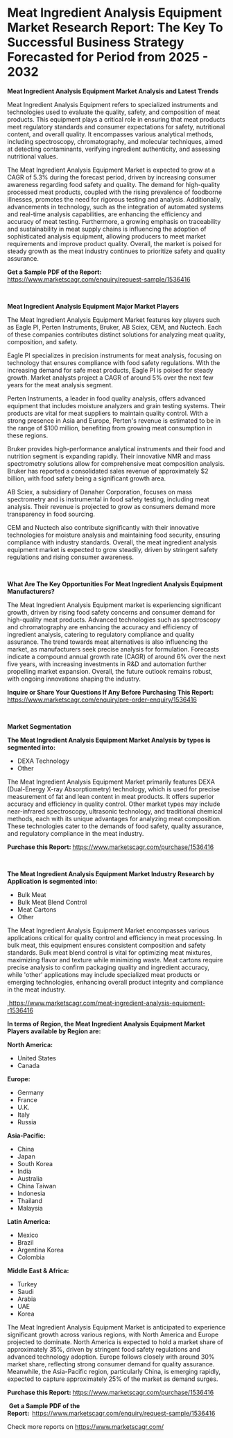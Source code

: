 <p><h1>Meat Ingredient Analysis Equipment Market Research Report: The Key To Successful Business Strategy Forecasted for Period from 2025 - 2032</h1></p><p><strong>Meat Ingredient Analysis Equipment Market Analysis and Latest Trends</strong></p>
<p><p>Meat Ingredient Analysis Equipment refers to specialized instruments and technologies used to evaluate the quality, safety, and composition of meat products. This equipment plays a critical role in ensuring that meat products meet regulatory standards and consumer expectations for safety, nutritional content, and overall quality. It encompasses various analytical methods, including spectroscopy, chromatography, and molecular techniques, aimed at detecting contaminants, verifying ingredient authenticity, and assessing nutritional values.</p><p>The Meat Ingredient Analysis Equipment Market is expected to grow at a CAGR of 5.3% during the forecast period, driven by increasing consumer awareness regarding food safety and quality. The demand for high-quality processed meat products, coupled with the rising prevalence of foodborne illnesses, promotes the need for rigorous testing and analysis. Additionally, advancements in technology, such as the integration of automated systems and real-time analysis capabilities, are enhancing the efficiency and accuracy of meat testing. Furthermore, a growing emphasis on traceability and sustainability in meat supply chains is influencing the adoption of sophisticated analysis equipment, allowing producers to meet market requirements and improve product quality. Overall, the market is poised for steady growth as the meat industry continues to prioritize safety and quality assurance.</p></p>
<p><strong>Get a Sample PDF of the Report:&nbsp;</strong> <a href="https://www.marketscagr.com/enquiry/request-sample/1536416?utm_campaign=3553&utm_medium=2&utm_source=Github&utm_content=ia&utm_term=11042025&utm_id=meat-ingredient-analysis-equipment">https://www.marketscagr.com/enquiry/request-sample/1536416</a></p>
<p>&nbsp;</p>
<p><strong>Meat Ingredient Analysis Equipment Major Market Players</strong></p>
<p><p>The Meat Ingredient Analysis Equipment Market features key players such as Eagle PI, Perten Instruments, Bruker, AB Sciex, CEM, and Nuctech. Each of these companies contributes distinct solutions for analyzing meat quality, composition, and safety.</p><p>Eagle PI specializes in precision instruments for meat analysis, focusing on technology that ensures compliance with food safety regulations. With the increasing demand for safe meat products, Eagle PI is poised for steady growth. Market analysts project a CAGR of around 5% over the next few years for the meat analysis segment.</p><p>Perten Instruments, a leader in food quality analysis, offers advanced equipment that includes moisture analyzers and grain testing systems. Their products are vital for meat suppliers to maintain quality control. With a strong presence in Asia and Europe, Perten's revenue is estimated to be in the range of $100 million, benefiting from growing meat consumption in these regions.</p><p>Bruker provides high-performance analytical instruments and their food and nutrition segment is expanding rapidly. Their innovative NMR and mass spectrometry solutions allow for comprehensive meat composition analysis. Bruker has reported a consolidated sales revenue of approximately $2 billion, with food safety being a significant growth area.</p><p>AB Sciex, a subsidiary of Danaher Corporation, focuses on mass spectrometry and is instrumental in food safety testing, including meat analysis. Their revenue is projected to grow as consumers demand more transparency in food sourcing.</p><p>CEM and Nuctech also contribute significantly with their innovative technologies for moisture analysis and maintaining food security, ensuring compliance with industry standards. Overall, the meat ingredient analysis equipment market is expected to grow steadily, driven by stringent safety regulations and rising consumer awareness.</p></p>
<p>&nbsp;</p>
<p><strong>What Are The Key Opportunities For Meat Ingredient Analysis Equipment Manufacturers?</strong></p>
<p><p>The Meat Ingredient Analysis Equipment market is experiencing significant growth, driven by rising food safety concerns and consumer demand for high-quality meat products. Advanced technologies such as spectroscopy and chromatography are enhancing the accuracy and efficiency of ingredient analysis, catering to regulatory compliance and quality assurance. The trend towards meat alternatives is also influencing the market, as manufacturers seek precise analysis for formulation. Forecasts indicate a compound annual growth rate (CAGR) of around 6% over the next five years, with increasing investments in R&D and automation further propelling market expansion. Overall, the future outlook remains robust, with ongoing innovations shaping the industry.</p></p>
<p><strong>Inquire or Share Your Questions If Any Before Purchasing This Report:</strong> <a href="https://www.marketscagr.com/enquiry/pre-order-enquiry/1536416?utm_campaign=3553&utm_medium=2&utm_source=Github&utm_content=ia&utm_term=11042025&utm_id=meat-ingredient-analysis-equipment">https://www.marketscagr.com/enquiry/pre-order-enquiry/1536416</a></p>
<p>&nbsp;</p>
<p><strong>Market Segmentation</strong></p>
<p><strong>The Meat Ingredient Analysis Equipment Market Analysis by types is segmented into:</strong></p>
<p><ul><li>DEXA Technology</li><li>Other</li></ul></p>
<p><p>The Meat Ingredient Analysis Equipment Market primarily features DEXA (Dual-Energy X-ray Absorptiometry) technology, which is used for precise measurement of fat and lean content in meat products. It offers superior accuracy and efficiency in quality control. Other market types may include near-infrared spectroscopy, ultrasonic technology, and traditional chemical methods, each with its unique advantages for analyzing meat composition. These technologies cater to the demands of food safety, quality assurance, and regulatory compliance in the meat industry.</p></p>
<p><strong>Purchase this Report:&nbsp;</strong><a href="https://www.marketscagr.com/purchase/1536416?utm_campaign=3553&utm_medium=2&utm_source=Github&utm_content=ia&utm_term=11042025&utm_id=meat-ingredient-analysis-equipment">https://www.marketscagr.com/purchase/1536416</a></p>
<p>&nbsp;</p>
<p><strong>The Meat Ingredient Analysis Equipment Market Industry Research by Application is segmented into:</strong></p>
<p><ul><li>Bulk Meat</li><li>Bulk Meat Blend Control</li><li>Meat Cartons</li><li>Other</li></ul></p>
<p><p>The Meat Ingredient Analysis Equipment Market encompasses various applications critical for quality control and efficiency in meat processing. In bulk meat, this equipment ensures consistent composition and safety standards. Bulk meat blend control is vital for optimizing meat mixtures, maximizing flavor and texture while minimizing waste. Meat cartons require precise analysis to confirm packaging quality and ingredient accuracy, while 'other' applications may include specialized meat products or emerging technologies, enhancing overall product integrity and compliance in the meat industry.</p></p>
<p><a href="https://www.marketscagr.com/meat-ingredient-analysis-equipment-r1536416?utm_campaign=3553&utm_medium=2&utm_source=Github&utm_content=ia&utm_term=11042025&utm_id=meat-ingredient-analysis-equipment">&nbsp;https://www.marketscagr.com/meat-ingredient-analysis-equipment-r1536416</a></p>
<p><strong>In terms of Region, the Meat Ingredient Analysis Equipment Market Players available by Region are:</strong></p>
<p>
    <p> <strong> North America: </strong>
        <ul>
            <li>United States</li>
            <li>Canada</li>
        </ul>
        </p> 
    <p> <strong> Europe: </strong>
        <ul>
            <li>Germany</li>
            <li>France</li>
            <li>U.K.</li>
            <li>Italy</li>
            <li>Russia</li>
        </ul>
        </p> 
    <p> <strong> Asia-Pacific: </strong>
        <ul>
            <li>China</li>
            <li>Japan</li>
            <li>South Korea</li>
            <li>India</li>
            <li>Australia</li>
            <li>China Taiwan</li>
            <li>Indonesia</li>
            <li>Thailand</li>
            <li>Malaysia</li>
        </ul>
        </p> 
    <p> <strong> Latin America: </strong>
        <ul>
            <li>Mexico</li>
            <li>Brazil</li>
            <li>Argentina Korea</li>
            <li>Colombia</li>
        </ul>
        </p> 
    <p> <strong> Middle East & Africa: </strong>
        <ul>
            <li>Turkey</li>
            <li>Saudi</li>
            <li>Arabia</li>
            <li>UAE</li>
            <li>Korea</li>
        </ul>
    </p>
    </p>
<p><p>The Meat Ingredient Analysis Equipment Market is anticipated to experience significant growth across various regions, with North America and Europe projected to dominate. North America is expected to hold a market share of approximately 35%, driven by stringent food safety regulations and advanced technology adoption. Europe follows closely with around 30% market share, reflecting strong consumer demand for quality assurance. Meanwhile, the Asia-Pacific region, particularly China, is emerging rapidly, expected to capture approximately 25% of the market as demand surges.</p></p>
<p><strong>Purchase this Report: </strong><a href="https://www.marketscagr.com/purchase/1536416?utm_campaign=3553&utm_medium=2&utm_source=Github&utm_content=ia&utm_term=11042025&utm_id=meat-ingredient-analysis-equipment">https://www.marketscagr.com/purchase/1536416</a></p>
<p>&nbsp;<strong>Get a Sample PDF of the Report:&nbsp;&nbsp;</strong><a href="https://www.marketscagr.com/enquiry/request-sample/1536416?utm_campaign=3553&utm_medium=2&utm_source=Github&utm_content=ia&utm_term=11042025&utm_id=meat-ingredient-analysis-equipment">https://www.marketscagr.com/enquiry/request-sample/1536416</a></p>
<p><strong></strong></p>
<p>Check more reports on <a href="https://www.marketscagr.com/?utm_campaign=3553&utm_medium=2&utm_source=Github&utm_content=ia&utm_term=11042025&utm_id=meat-ingredient-analysis-equipment">https://www.marketscagr.com/</a></p>